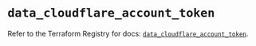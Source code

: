 # `data_cloudflare_account_token`

Refer to the Terraform Registry for docs: [`data_cloudflare_account_token`](https://registry.terraform.io/providers/cloudflare/cloudflare/5.6.0/docs/data-sources/account_token).
